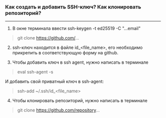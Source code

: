 ### Как создать и добавить SSH-ключ? Как клонировать репозиторий? 
---
1. В окне терминала ввести ssh-keygen -t ed25519 -C "...email"
 > git clone https://github.com/...
 
2. ssh-ключ находится в файле id_<file_name>, его необходимо прикрепить в соответствующую форму на github.

3. Чтобы добавить ключ в ssh agent, нужно написaть в тeрминале
> eval ssh-agent -s

И добавить свой приватный ключ в ssh-agent:
> ssh-add ~/.ssh/id_<file_name>

4. Чтобы клонировать репозиторий, нужно написать в терминале
> git clone https://github.com/repository...
